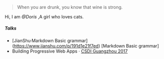 > When you are drunk, you know that wine is strong.


Hi, I am *@Doris* ,A girl who loves cats. 


##### Talks

- [JianShu·Markdown Basic grammar] (https://www.jianshu.com/p/191d1e21f7ed) [Markdown Basic grammar]
- Building Progressive Web Apps · [CSDI Guangzhou 2017](http://www.csdisummit.com/)






